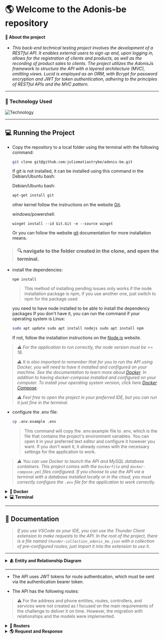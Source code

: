 
# 🌎 Welcome to the Adonis-be repository

#### 📄 About the project 

- *This back-end technical testing project involves the development of a RESTful API. It enables external users to sign up and, upon logging in, allows for the registration of clients and products, as well as the recording of product sales to clients. The project utilizes the AdonisJs framework to structure the API with a layered architecture (MVC), omitting views. Lucid is employed as an ORM, with Bcrypt for password encryption and JWT for token authentication, adhering to the principles of RESTful APIs and the MVC pattern.*


---

### 🚀 Technology Used

![Technology](https://skillicons.dev/icons?i=docker,nodejs,mysql,adonis,typescript)

---

## 💻 Running the Project

-  Copy the repository to a local folder using the terminal with the following command:
    ```bash
    git clone git@github.com:juliomatiastrybe/adonis-be.git
    ```

    If git is not installed, it can be installed using this command in the Debian/Ubuntu bash:

    Debian/Ubuntu bash:
    ```bash
    apt-get install git
    ```

    other kernel follow the instructions on the website [Git](https://git-scm.com/download/linux).

    windows/powershell:
    ```shell
    winget install --id Git.Git -e --source winget
    ```

    Or you can follow the website [git](https://git-scm.com/downloads) documentation for more installation means.

> ### 🔍️ navigate to the folder created in the clone, and open the terminal.

- install the dependencies:
  ```bash
  npm install
  ```
  > This method of installing pending issues only works if the node installation package is npm, if you use another one, just switch to npm for the package used

  you need to have node installed to be able to install the dependency packages
  If you don't have it, you can run the command if your operating system is Linux:
  ```bash
  sudo apt update sudo apt install nodejs sudo apt install npm
  ```

  If not, follow the installation instructions on the [Node.js](https://nodejs.org/en/download) website.

>*:warning: For the application to run correctly, the node version must be >= 18.*
>
>*:warning: It is also important to remember that for you to run the API using Docker, you will need to have it installed and configured on your machine. See the documentation to learn more about [Docker](https://docs.docker.com/get-docker/). In addition to having docker-compose installed and configured on your computer. To install your operating system version, click here [Docker Compose](https://docs.docker.com/compose/install/).*
>
>*:warning: Feel free to open the project in your preferred IDE, but you can run it just fine in the terminal.*

- configure the .env file:
  ```bash
  cp .env.example .env
  ```
  > This command will copy the .env.example file to .env, which is the file that contains the project's environment variables. You can open it in your preferred text editor and configure it however you want. If you don't want it, it already comes with the necessary settings for the application to work.

>*:warning: You can use Docker to launch the API and MySQL database containers. This project comes with the `Dockerfile` and `docker-compose.yml` files configured. If you choose to use the API via a terminal with a database installed locally or in the cloud, you must correctly configure the `.env` file for the application to work correctly.*

<details> 
  <summary><strong>🐋 Docker</strong></summary>

>*:warning: Before you begin, your docker-compose needs to be at version 1.29 or higher. [See here](https://www.digitalocean.com/community/tutorials/how-to-install-and-use-docker-compose-on-ubuntu-20-04-pt) or [in the documentation](https://docs.docker.com/compose/install/) how to install it. In the first article, you can replace where it is with `1.26.0` with `1.29.2`.*
>
>*:warning: It's important to note that the containers will run on port 3333 for API and 3306 for MySQL database, so if you are using them, simply swap the ports in the .env file.*


- For the API to start working, you first have to run docker-compose:

  ```bash
  docker-compose up -d
  ```

- When executing this command, wait for the API to become functional. checking through the adonis_app container log with the command:

  ```bash
  docker logs -f adonis_app
  ```

  >When typing this command, a log should appear in the terminal with the same information as in the image below. Showing that the API is operational.

  ![STARTED_API](./public/img/started_api.png)

- After the application is operational, migrations and seeders are deleted. And the API will be operational to receive requests.

- If you need to reset the API database, run the command:

  ```bash
  npm run db:reset
  ```
  >This command will delete all data from the database and run the migrations and seeders again.

</details>

<details>
  <summary><strong>💻 Terminal</strong></summary>

*To run the API via terminal, as already mentioned, you need to put the necessary information in the .env file for the API to connect to the MySQL database. By choosing this option, you must provide the necessary information for the API to be functional.*

>*:warning: Before running any command, it is necessary to ensure that the connection to the database is working and that a database has already been created. Pay attention to the name provided in the environment variable in .env: `DB_DATABASE`.*

- Run in the terminal:

  ```bash
  npm run dev
  ```
  >This command will start the API in development mode, and you will be able to access it via `http://localhost:3333` if that is the port passed. If you want to change the port, you can do so in the .env file. This way the API will be functional and ready to receive requests.


- To reset the API, run the command:
    ```bash
    npm run db:reset
    ```

- To stop the API in terminal, press `Ctrl + C` or case macOS `Cmd + C`.

  
</details>

---

## 📝 Documentation

>*If you use VSCode as your IDE, you can use the Thunder Client extension to make requests to the API. In the root of the project, there is a file named `thunder-collection_adonis_be.json` with a collection of pre-configured routes; just import it into the extension to use it.*
---
<details>
  <summary><strong>🫂 Entity and Relationship Diagram</strong></summary>


  ---

  ### Entity and Relationship Diagram

  ![ERD](./public/img/relationship-diagram.png)

  - The diagram shows the relationship between the entities in the database, where the user can have many clients, and the client can have many sales. The product can also have many sales, and the sale can have only one client and one product. I used the diagram to guide me in building the migrations, based on the information provided about each entity.

</details>

---

- The API uses JWT tokens for route authentication, which must be sent via the authentication bearer token.

- The API has the following routes:

>:warning: For the address and phone entities, routes, controllers, and services were not created as I focused on the main requirements of the challenge to deliver it on time. However, the migration with relationships and the models were implemented.

<details>
  <summary><strong>📖 Routers</strong></summary>


---

### Route Users

| Method | Endpoint | Description | Authentication |
| ----------- | ------------------------ | ----------------- | -------------------- |
| POST | /user | create a new user | NOT |
| PUT | /user/:id| update a user by id | YES |
| PATCH| /user/:id| update specific fields of a user by id | YES |

---

### Route Login

| Method | Endpoint | Description | Authentication |
| ----------- | ------------------------ | ----------------- | -------------------- |
| POST | /login | login user | NOT |

---

### Route Clients

| Method | Endpoint | Description | Authentication |
| ----------- | ------------------------ | ----------------- | -------------------- |
| GET | /client | list all clients | YES |
| GET | /client/:clientId/sales | list all sales of a client by id and filter by date by month and year | YES |
| POST | /client | create a new client | YES |
| PUT | /client/:id | update a client by id | YES |
| PATCH | /client/:id | update specific fields of a client by id | YES |
| DELETE | /client/:id | delete a client by id and automatically delete all sales of this client | YES |

---

### Route Products

| Method | Endpoint | Description | Authentication |
| ----------- | ------------------------ | ----------------- | -------------------- |
| GET | /product | list all products | YES |
| POST | /product | create a new product | YES |
| PUT | /product/:id | update a product by id | YES |
| PATCH | /product/:id | update specific fields of a product by id | YES |
| DELETE | /product/:id | delete a product by id (soft delete) | YES |

---

### Route Sales

| Method | Endpoint | Description | Authentication |
| ----------- | ------------------------ | ----------------- | -------------------- |
| GET | /sale | list all sales with client and product | YES |
| POST | /sale | create a new sale | YES |
| DELETE | /sale/:id | delete a sale by id | YES |

---

</details>

<details>
  <summary><strong> 🌎 Request and Response</strong></summary>

  ---

  <details>
    <summary><strong>Users</strong></summary>

  ---

  ### Users
  <details>
    <summary><strong>Create a new user</strong></summary>

  #### Create a new user

  - **Method**: POST
  - **Endpoint**: /user
  - **Description**: Create a new user
  - **Authentication**: NO

  #### Request

  - body:
  ```json
  {
    "email": "johndoe@doe.com",
    "password": "123456"
  }
  ```
  - validation:
    - email: required, unique, format email valid
    - password: required, min:6

  - exemple of request:
  - **Method**: POST
  - **URL**:
  ```bash
  http://localhost:3333/user
  ```

  #### Response

  - exemple of response:

  - **Status**: 201
  ```json
  {
    "id": 1,
    "email": "johndoe@doe.com"
  }
  ```

  ---

  - **status**: 400
  ```json
  {
    "message": "Invalid format for email"
  }
  ```
  ---
  
  - **status**: 409
  ```json
  {
    "message": "Email already exists"
  }
  ```
  ---

  - **status**: 500
  ```json
  {
    "message": "Internal server error"
  }
  ```

  ---

  </details>


  <details>
    <summary><strong>Update a user by id</strong></summary>

  #### Update a user by id

  >:warning: Since Adonis uses the same method in the controller for both PUT and PATCH, which is update, this route will accept both the PUT method to update all properties and the PATCH method to update only one.

  - **Method**: PUT
  - **Endpoint**: /user/:id
  - **Description**: Update a user by id
  - **Authentication**: YES

  #### Request

  - body:
  ```json
  {
    "email": "exemple@exemple.com",
    "password": "123456"
  }
  ```
  - params:
    - id: required, number

  - authentication: Bearer Token
    - token: required
    - format: Bearer token
    - Get the token in the login route

  - validation:
    - email: required if not provided password, unique, format email valid
    - password: required if not provided email, min:6

  - exemple of request:
  - **Method**: PUT
  - **URL**:
  ```bash
  http://localhost:3333/user/1
  ```

  #### Response

  - exemple of response:

  - **Status**: 200
  ```json
  {
    "id": 1,
    "email": "exemple@exemple.com"
  }
  ```

  ---

  - **status**: 400
  ```json
  {
    "message": "Invalid format for email"
  }
  ```

  ---

  - **status**: 401
  ```json
  {
    "message": "Token not provided"
  }
  ```

  ---

  - **status**: 409
  ```json
  {
    "message": "Email already exists"
  }
  ```

  ---

  - **status**: 500
  ```json
  {
    "message": "Internal server error"
  }
  ```

  </details>

</details>

---

<details>
  <summary><strong>Login</strong></summary>

  ### Login

  #### Login user

  - **Method**: POST
  - **Endpoint**: /login
  - **Description**: Login user
  - **Authentication**: NO

  #### Request

  - body:
  ```json
  {
    "email": "user@user.com",
    "password": "123456"
  }
  ```
  - validation:
    - email: required, format email valid
    - password: required, min:6

  - exemple of request:
  - **Method**: POST
  - **URL**:
  ```bash
  http://localhost:3333/login
  ```

  #### Response

  - exemple of response:

  - **Status**: 200
  ```json
  {
    "token": "eyJhbGciOiJIUzI1NiIsInR5cCI6IkpXVCJ9.eyJpZCI6MiwiZW1haWwiOiJ1c2VyQHVzZXIuY29tIiwiaWF0IjoxNzIwMTU5MDAxLCJleHAiOjE3MjEwMjMwMDF9.3UQBzWrJXSSaoipfKWBU1f0-hMt_-JDbE8EhIMCfKSE"
  }
  ```
  ---

  - **status**: 400
  ```json
  {
    "message": "Invalid format for email"
  }
  ```

  ---

  - **status**: 401
  ```json
  {
    "message": "Invalid email or password"
  }
  ```

  ---

  - **status**: 500
  ```json
  {
    "message": "Internal server error"
  }
  ```
</details>

---

<details>
  <summary><strong>Clients</strong></summary>

  ### Clients

  <details>
    <summary><strong>List all clients</strong></summary>

  #### List all clients

  - **Method**: GET
  - **Endpoint**: /client
  - **Description**: List all clients ordered by id asc
  - **Authentication**: YES

  #### Request

  - authentication: Bearer Token
    - token: required
    - format: Bearer token
    - Get the token in the login route

  - exemple of request:
  - **Method**: GET
  - **URL**:
  ```bash
  http://localhost:3333/client
  ```

  #### Response

  - exemple of response:

  - **Status**: 200
  ```json
  [
    {
      "id": 1,
      "name": "John Snow",
      "taxId": "12345678912"
    },
    {
      "id": 2,
      "name": "Daenerys Targaryen",
      "taxId": "98765432112"
    }
  ]
  ```
  ---

  - **status**: 401
  ```json
  {
    "message": "Token not provided"
  }
  ```
  ---

  - **status**: 500
  ```json
  {
    "message": "Internal server error"
  }
  ```
  ---

  </details>

  <details>
    <summary><strong>List all sales of a client by id</strong></summary>

  #### List all sales of a client by id

  - **Method**: GET
  - **Endpoint**: /client/:clientId/sales
  - **Description**: List all sales of a client by id and filter by date by month and year
  - **Authentication**: YES

  #### Request

  - params:
    - id: required, number

  - authentication: Bearer Token
    - token: required
    - format: Bearer token
    - Get the token in the login route

  - query params:
    - month: not required, number, min:1, max:12
    - year: not required, number, min:1900, max: current year
  
  example of request:
  - **Method**: GET
  - **URL**:
  ```bash
  http://localhost:3333/client/1/sales?month=1&year=2021
  ```

  #### Response

  >:warning: Sales will be ordered by date, always showing the most recent one first!

  - exemple of response:
  <details>
    <summary>200 - Query Params Not Informed</summary>

  - **Status**: 200
  - **Query Params**: Not Informed
  ```json
  {
    "id": 1,
    "name": "John Snow",
    "taxId": "12345678912",
    "sales": [
      {
        "id": 3,
        "clientId": 1,
        "productId": 1,
        "quantity": 10,
        "price": "10.00",
        "totalPrice": "100.00",
        "date": "2021-02-02T00:00:00.000Z"
      },
      {
        "id": 4,
        "clientId": 1,
        "productId": 2,
        "quantity": 10,
        "price": "20.00",
        "totalPrice": "200.00",
        "date": "2021-02-01T00:00:00.000Z"
      },
      {
        "id": 2,
        "clientId": 1,
        "productId": 2,
        "quantity": 10,
        "price": "20.00",
        "totalPrice": "200.00",
        "date": "2021-01-02T00:00:00.000Z"
      },
      {
        "id": 1,
        "clientId": 1,
        "productId": 1,
        "quantity": 10,
        "price": "10.00",
        "totalPrice": "100.00",
        "date": "2021-01-01T00:00:00.000Z"
      }
    ]
  }
  ```

  </details>

  <details>
    <summary>200 - Query Params Informed</summary>

  >:warning: The response will be the same as the previous one, but with the sales filtered by the month and year informed in the query params.
  >
  >:warning: To filter by month and year, it is mandatory to send two queries; sending only one will not make the filter work correctly.

  - **Status**: 200
  - **Query Params**: Informed
  ```json
  {
    "id": 1,
    "name": "John Snow",
    "taxId": "12345678912",
    "sales": [
      {
        "id": 2,
        "clientId": 1,
        "productId": 2,
        "quantity": 10,
        "price": "20.00",
        "totalPrice": "200.00",
        "date": "2021-01-02T00:00:00.000Z"
      },
      {
        "id": 1,
        "clientId": 1,
        "productId": 1,
        "quantity": 10,
        "price": "10.00",
        "totalPrice": "100.00",
        "date": "2021-01-01T00:00:00.000Z"
      }
    ]
  }
  ```

  - **status**: 400
  ```json
  {
    "message": "Invalid month or year"
  }
  ```

  - **status**: 401
  ```json
  {
    "message": "Token not provided"
  }
  ```
  - **status**: 404
  ```json
  {
    "message": "Client not found"
  }
  ```
  - **status**: 500
  ```json
  {
    "message": "Internal server error"
  }
  ```

  </details>

</details>

<details>
  <summary><strong>create a new client<strong></summary>

  #### Create a new client

  - **Method**: POST
  - **Endpoint**: /client
  - **Description**: Create a new client
  - **Authentication**: YES

  #### Request

  - body example:
  ```json
  {
    "name": "John Snow",
    "taxId": "12345678912"
  }
  ```

  - authentication: Bearer Token
    - token: required
    - format: Bearer token
    - Get the token in the login route
  
  - validation:
    - name: required, min:3
    - taxId: required, unique, exact:11
  
  example of request:
  - **Method**: POST
  - **URL**:
  ```bash
  http://localhost:3333/client
  ```

  #### Response

  - exemple of response:

  - **Status**: 201
  ```json
  {
    "id": 1
  }
  ```

  ---

  - **status**: 400
  ```json
  {
    "message": "Name and taxId are required"
  }
  ```

  ---

  - **status**: 409
  ```json
  {
    "message": "Client already exists"
  }
  ```

  ---

  - **status**: 500
  ```json
  {
    "message": "Internal server error"
  }
  ```

</details>

</details>

---
